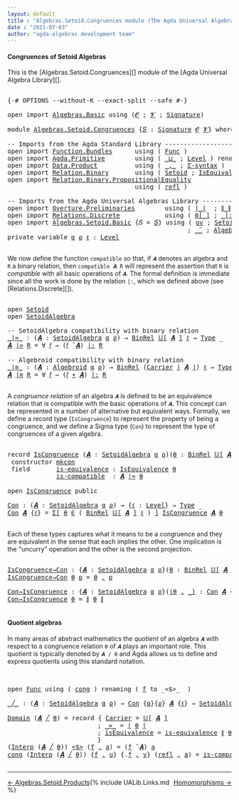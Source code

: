 ```yaml
---
layout: default
title : "Algebras.Setoid.Congruences module (The Agda Universal Algebra Library)"
date : "2021-07-03"
author: "agda-algebras development team"
---
```


#### <a id="congruences-of-setoidalgebras">Congruences of Setoid Algebras</a>

This is the [Algebras.Setoid.Congruences][] module of the [Agda Universal Algebra Library][].

<pre class="Agda">

<a id="357" class="Symbol">{-#</a> <a id="361" class="Keyword">OPTIONS</a> <a id="369" class="Pragma">--without-K</a> <a id="381" class="Pragma">--exact-split</a> <a id="395" class="Pragma">--safe</a> <a id="402" class="Symbol">#-}</a>

<a id="407" class="Keyword">open</a> <a id="412" class="Keyword">import</a> <a id="419" href="Algebras.Basic.html" class="Module">Algebras.Basic</a> <a id="434" class="Keyword">using</a> <a id="440" class="Symbol">(</a><a id="441" href="Algebras.Basic.html#1142" class="Generalizable">𝓞</a> <a id="443" class="Symbol">;</a> <a id="445" href="Algebras.Basic.html#1144" class="Generalizable">𝓥</a> <a id="447" class="Symbol">;</a> <a id="449" href="Algebras.Basic.html#3870" class="Function">Signature</a><a id="458" class="Symbol">)</a>

<a id="461" class="Keyword">module</a> <a id="468" href="Algebras.Setoid.Congruences.html" class="Module">Algebras.Setoid.Congruences</a> <a id="496" class="Symbol">{</a><a id="497" href="Algebras.Setoid.Congruences.html#497" class="Bound">𝑆</a> <a id="499" class="Symbol">:</a> <a id="501" href="Algebras.Basic.html#3870" class="Function">Signature</a> <a id="511" href="Algebras.Basic.html#1142" class="Generalizable">𝓞</a> <a id="513" href="Algebras.Basic.html#1144" class="Generalizable">𝓥</a><a id="514" class="Symbol">}</a> <a id="516" class="Keyword">where</a>

<a id="523" class="Comment">-- Imports from the Agda Standard Library ---------------------------------------</a>
<a id="605" class="Keyword">open</a> <a id="610" class="Keyword">import</a> <a id="617" href="Function.Bundles.html" class="Module">Function.Bundles</a>      <a id="639" class="Keyword">using</a> <a id="645" class="Symbol">(</a> <a id="647" href="Function.Bundles.html#1868" class="Record">Func</a> <a id="652" class="Symbol">)</a>
<a id="654" class="Keyword">open</a> <a id="659" class="Keyword">import</a> <a id="666" href="Agda.Primitive.html" class="Module">Agda.Primitive</a>        <a id="688" class="Keyword">using</a> <a id="694" class="Symbol">(</a> <a id="696" href="Agda.Primitive.html#810" class="Primitive Operator">_⊔_</a> <a id="700" class="Symbol">;</a> <a id="702" href="Agda.Primitive.html#597" class="Postulate">Level</a> <a id="708" class="Symbol">)</a> <a id="710" class="Keyword">renaming</a> <a id="719" class="Symbol">(</a> <a id="721" href="Agda.Primitive.html#326" class="Primitive">Set</a> <a id="725" class="Symbol">to</a> <a id="728" class="Primitive">Type</a> <a id="733" class="Symbol">)</a>
<a id="735" class="Keyword">open</a> <a id="740" class="Keyword">import</a> <a id="747" href="Data.Product.html" class="Module">Data.Product</a>          <a id="769" class="Keyword">using</a> <a id="775" class="Symbol">(</a> <a id="777" href="Agda.Builtin.Sigma.html#236" class="InductiveConstructor Operator">_,_</a> <a id="781" class="Symbol">;</a> <a id="783" href="Data.Product.html#916" class="Function">Σ-syntax</a> <a id="792" class="Symbol">)</a>
<a id="794" class="Keyword">open</a> <a id="799" class="Keyword">import</a> <a id="806" href="Relation.Binary.html" class="Module">Relation.Binary</a>       <a id="828" class="Keyword">using</a> <a id="834" class="Symbol">(</a> <a id="836" href="Relation.Binary.Bundles.html#1009" class="Record">Setoid</a> <a id="843" class="Symbol">;</a> <a id="845" href="Relation.Binary.Structures.html#1522" class="Record">IsEquivalence</a> <a id="859" class="Symbol">)</a> <a id="861" class="Keyword">renaming</a> <a id="870" class="Symbol">(</a> <a id="872" href="Relation.Binary.Core.html#882" class="Function">Rel</a> <a id="876" class="Symbol">to</a> <a id="879" class="Function">BinRel</a> <a id="886" class="Symbol">)</a>
<a id="888" class="Keyword">open</a> <a id="893" class="Keyword">import</a> <a id="900" href="Relation.Binary.PropositionalEquality.html" class="Module">Relation.Binary.PropositionalEquality</a>
                                  <a id="972" class="Keyword">using</a> <a id="978" class="Symbol">(</a> <a id="980" href="Agda.Builtin.Equality.html#208" class="InductiveConstructor">refl</a> <a id="985" class="Symbol">)</a>

<a id="988" class="Comment">-- Imports from the Agda Universal Algebras Library ------------------------------</a>
<a id="1071" class="Keyword">open</a> <a id="1076" class="Keyword">import</a> <a id="1083" href="Overture.Preliminaries.html" class="Module">Overture.Preliminaries</a>        <a id="1113" class="Keyword">using</a> <a id="1119" class="Symbol">(</a> <a id="1121" href="Overture.Preliminaries.html#4379" class="Function Operator">∣_∣</a>  <a id="1126" class="Symbol">;</a> <a id="1128" href="Overture.Preliminaries.html#4417" class="Function Operator">∥_∥</a>  <a id="1133" class="Symbol">)</a>
<a id="1135" class="Keyword">open</a> <a id="1140" class="Keyword">import</a> <a id="1147" href="Relations.Discrete.html" class="Module">Relations.Discrete</a>            <a id="1177" class="Keyword">using</a> <a id="1183" class="Symbol">(</a> <a id="1185" href="Relations.Discrete.html#4192" class="Function Operator">0[_]</a> <a id="1190" class="Symbol">;</a> <a id="1192" href="Relations.Discrete.html#6538" class="Function Operator">_|:_</a> <a id="1197" class="Symbol">)</a>
<a id="1199" class="Keyword">open</a> <a id="1204" class="Keyword">import</a> <a id="1211" href="Algebras.Setoid.Basic.html" class="Module">Algebras.Setoid.Basic</a> <a id="1233" class="Symbol">{</a><a id="1234" class="Argument">𝑆</a> <a id="1236" class="Symbol">=</a> <a id="1238" href="Algebras.Setoid.Congruences.html#497" class="Bound">𝑆</a><a id="1239" class="Symbol">}</a> <a id="1241" class="Keyword">using</a> <a id="1247" class="Symbol">(</a> <a id="1249" href="Algebras.Setoid.Basic.html#1152" class="Function">ov</a> <a id="1252" class="Symbol">;</a> <a id="1254" href="Algebras.Setoid.Basic.html#3242" class="Record">SetoidAlgebra</a> <a id="1268" class="Symbol">;</a> <a id="1270" href="Algebras.Setoid.Basic.html#3905" class="Function Operator">𝕌[_]</a>
                                                <a id="1323" class="Symbol">;</a> <a id="1325" href="Algebras.Setoid.Basic.html#4537" class="Function Operator">_̂_</a> <a id="1329" class="Symbol">;</a> <a id="1331" href="Algebras.Setoid.Basic.html#2777" class="Function">Algebroid</a> <a id="1341" class="Symbol">;</a> <a id="1343" href="Algebras.Setoid.Basic.html#4399" class="Function Operator">_∙_</a> <a id="1347" class="Symbol">)</a>
<a id="1349" class="Keyword">private</a> <a id="1357" class="Keyword">variable</a> <a id="1366" href="Algebras.Setoid.Congruences.html#1366" class="Generalizable">α</a> <a id="1368" href="Algebras.Setoid.Congruences.html#1368" class="Generalizable">ρ</a> <a id="1370" href="Algebras.Setoid.Congruences.html#1370" class="Generalizable">ℓ</a> <a id="1372" class="Symbol">:</a> <a id="1374" href="Agda.Primitive.html#597" class="Postulate">Level</a>

</pre>

We now define the function `compatible` so that, if `𝑨` denotes an algebra and `R` a binary relation, then `compatible 𝑨 R` will represent the assertion that `R` is *compatible* with all basic operations of `𝑨`. The formal definition is immediate since all the work is done by the relation `|:`, which we defined above (see [Relations.Discrete][]).

<pre class="Agda">

<a id="1757" class="Keyword">open</a> <a id="1762" href="Relation.Binary.Bundles.html#1009" class="Module">Setoid</a>
<a id="1769" class="Keyword">open</a> <a id="1774" href="Algebras.Setoid.Basic.html#3242" class="Module">SetoidAlgebra</a>

<a id="1789" class="Comment">-- SetoidAlgebra compatibility with binary relation</a>
<a id="_∣≈_"></a><a id="1841" href="Algebras.Setoid.Congruences.html#1841" class="Function Operator">_∣≈_</a> <a id="1846" class="Symbol">:</a> <a id="1848" class="Symbol">(</a><a id="1849" href="Algebras.Setoid.Congruences.html#1849" class="Bound">𝑨</a> <a id="1851" class="Symbol">:</a> <a id="1853" href="Algebras.Setoid.Basic.html#3242" class="Record">SetoidAlgebra</a> <a id="1867" href="Algebras.Setoid.Congruences.html#1366" class="Generalizable">α</a> <a id="1869" href="Algebras.Setoid.Congruences.html#1368" class="Generalizable">ρ</a><a id="1870" class="Symbol">)</a> <a id="1872" class="Symbol">→</a> <a id="1874" href="Algebras.Setoid.Congruences.html#879" class="Function">BinRel</a> <a id="1881" href="Algebras.Setoid.Basic.html#3905" class="Function Operator">𝕌[</a> <a id="1884" href="Algebras.Setoid.Congruences.html#1849" class="Bound">𝑨</a> <a id="1886" href="Algebras.Setoid.Basic.html#3905" class="Function Operator">]</a> <a id="1888" href="Algebras.Setoid.Congruences.html#1370" class="Generalizable">ℓ</a> <a id="1890" class="Symbol">→</a> <a id="1892" href="Algebras.Setoid.Congruences.html#728" class="Primitive">Type</a> <a id="1897" class="Symbol">_</a>
<a id="1899" href="Algebras.Setoid.Congruences.html#1899" class="Bound">𝑨</a> <a id="1901" href="Algebras.Setoid.Congruences.html#1841" class="Function Operator">∣≈</a> <a id="1904" href="Algebras.Setoid.Congruences.html#1904" class="Bound">R</a> <a id="1906" class="Symbol">=</a> <a id="1908" class="Symbol">∀</a> <a id="1910" href="Algebras.Setoid.Congruences.html#1910" class="Bound">𝑓</a> <a id="1912" class="Symbol">→</a> <a id="1914" class="Symbol">(</a><a id="1915" href="Algebras.Setoid.Congruences.html#1910" class="Bound">𝑓</a> <a id="1917" href="Algebras.Setoid.Basic.html#4537" class="Function Operator">̂</a> <a id="1919" href="Algebras.Setoid.Congruences.html#1899" class="Bound">𝑨</a><a id="1920" class="Symbol">)</a> <a id="1922" href="Relations.Discrete.html#6538" class="Function Operator">|:</a> <a id="1925" href="Algebras.Setoid.Congruences.html#1904" class="Bound">R</a>

<a id="1928" class="Comment">-- Algebroid compatibility with binary relation</a>
<a id="_∣≋_"></a><a id="1976" href="Algebras.Setoid.Congruences.html#1976" class="Function Operator">_∣≋_</a> <a id="1981" class="Symbol">:</a> <a id="1983" class="Symbol">(</a><a id="1984" href="Algebras.Setoid.Congruences.html#1984" class="Bound">𝑨</a> <a id="1986" class="Symbol">:</a> <a id="1988" href="Algebras.Setoid.Basic.html#2777" class="Function">Algebroid</a> <a id="1998" href="Algebras.Setoid.Congruences.html#1366" class="Generalizable">α</a> <a id="2000" href="Algebras.Setoid.Congruences.html#1368" class="Generalizable">ρ</a><a id="2001" class="Symbol">)</a> <a id="2003" class="Symbol">→</a> <a id="2005" href="Algebras.Setoid.Congruences.html#879" class="Function">BinRel</a> <a id="2012" class="Symbol">(</a><a id="2013" href="Relation.Binary.Bundles.html#1072" class="Field">Carrier</a> <a id="2021" href="Overture.Preliminaries.html#4379" class="Function Operator">∣</a> <a id="2023" href="Algebras.Setoid.Congruences.html#1984" class="Bound">𝑨</a> <a id="2025" href="Overture.Preliminaries.html#4379" class="Function Operator">∣</a><a id="2026" class="Symbol">)</a> <a id="2028" href="Algebras.Setoid.Congruences.html#1370" class="Generalizable">ℓ</a> <a id="2030" class="Symbol">→</a> <a id="2032" href="Algebras.Setoid.Congruences.html#728" class="Primitive">Type</a> <a id="2037" class="Symbol">_</a>
<a id="2039" href="Algebras.Setoid.Congruences.html#2039" class="Bound">𝑨</a> <a id="2041" href="Algebras.Setoid.Congruences.html#1976" class="Function Operator">∣≋</a> <a id="2044" href="Algebras.Setoid.Congruences.html#2044" class="Bound">R</a> <a id="2046" class="Symbol">=</a> <a id="2048" class="Symbol">∀</a> <a id="2050" href="Algebras.Setoid.Congruences.html#2050" class="Bound">𝑓</a> <a id="2052" class="Symbol">→</a> <a id="2054" class="Symbol">(</a><a id="2055" href="Algebras.Setoid.Congruences.html#2050" class="Bound">𝑓</a> <a id="2057" href="Algebras.Setoid.Basic.html#4399" class="Function Operator">∙</a> <a id="2059" href="Algebras.Setoid.Congruences.html#2039" class="Bound">𝑨</a><a id="2060" class="Symbol">)</a> <a id="2062" href="Relations.Discrete.html#6538" class="Function Operator">|:</a> <a id="2065" href="Algebras.Setoid.Congruences.html#2044" class="Bound">R</a>

</pre>


A *congruence relation* of an algebra `𝑨` is defined to be an equivalence relation that is compatible with the basic operations of `𝑨`.  This concept can be represented in a number of alternative but equivalent ways.
Formally, we define a record type (`IsCongruence`) to represent the property of being a congruence, and we define a Sigma type (`Con`) to represent the type of congruences of a given algebra.

<pre class="Agda">

<a id="2505" class="Keyword">record</a> <a id="IsCongruence"></a><a id="2512" href="Algebras.Setoid.Congruences.html#2512" class="Record">IsCongruence</a> <a id="2525" class="Symbol">(</a><a id="2526" href="Algebras.Setoid.Congruences.html#2526" class="Bound">𝑨</a> <a id="2528" class="Symbol">:</a> <a id="2530" href="Algebras.Setoid.Basic.html#3242" class="Record">SetoidAlgebra</a> <a id="2544" href="Algebras.Setoid.Congruences.html#1366" class="Generalizable">α</a> <a id="2546" href="Algebras.Setoid.Congruences.html#1368" class="Generalizable">ρ</a><a id="2547" class="Symbol">)(</a><a id="2549" href="Algebras.Setoid.Congruences.html#2549" class="Bound">θ</a> <a id="2551" class="Symbol">:</a> <a id="2553" href="Algebras.Setoid.Congruences.html#879" class="Function">BinRel</a> <a id="2560" href="Algebras.Setoid.Basic.html#3905" class="Function Operator">𝕌[</a> <a id="2563" href="Algebras.Setoid.Congruences.html#2526" class="Bound">𝑨</a> <a id="2565" href="Algebras.Setoid.Basic.html#3905" class="Function Operator">]</a> <a id="2567" href="Algebras.Setoid.Congruences.html#1370" class="Generalizable">ℓ</a><a id="2568" class="Symbol">)</a> <a id="2570" class="Symbol">:</a> <a id="2572" href="Algebras.Setoid.Congruences.html#728" class="Primitive">Type</a> <a id="2577" class="Symbol">(</a><a id="2578" href="Algebras.Setoid.Basic.html#1152" class="Function">ov</a> <a id="2581" href="Algebras.Setoid.Congruences.html#2567" class="Bound">ℓ</a> <a id="2583" href="Agda.Primitive.html#810" class="Primitive Operator">⊔</a> <a id="2585" href="Algebras.Setoid.Congruences.html#2544" class="Bound">α</a><a id="2586" class="Symbol">)</a>  <a id="2589" class="Keyword">where</a>
 <a id="2596" class="Keyword">constructor</a> <a id="mkcon"></a><a id="2608" href="Algebras.Setoid.Congruences.html#2608" class="InductiveConstructor">mkcon</a>
 <a id="2615" class="Keyword">field</a>       <a id="IsCongruence.is-equivalence"></a><a id="2627" href="Algebras.Setoid.Congruences.html#2627" class="Field">is-equivalence</a> <a id="2642" class="Symbol">:</a> <a id="2644" href="Relation.Binary.Structures.html#1522" class="Record">IsEquivalence</a> <a id="2658" href="Algebras.Setoid.Congruences.html#2549" class="Bound">θ</a>
             <a id="IsCongruence.is-compatible"></a><a id="2673" href="Algebras.Setoid.Congruences.html#2673" class="Field">is-compatible</a>  <a id="2688" class="Symbol">:</a> <a id="2690" href="Algebras.Setoid.Congruences.html#2526" class="Bound">𝑨</a> <a id="2692" href="Algebras.Setoid.Congruences.html#1841" class="Function Operator">∣≈</a> <a id="2695" href="Algebras.Setoid.Congruences.html#2549" class="Bound">θ</a>

<a id="2698" class="Keyword">open</a> <a id="2703" href="Algebras.Setoid.Congruences.html#2512" class="Module">IsCongruence</a> <a id="2716" class="Keyword">public</a>

<a id="Con"></a><a id="2724" href="Algebras.Setoid.Congruences.html#2724" class="Function">Con</a> <a id="2728" class="Symbol">:</a> <a id="2730" class="Symbol">(</a><a id="2731" href="Algebras.Setoid.Congruences.html#2731" class="Bound">𝑨</a> <a id="2733" class="Symbol">:</a> <a id="2735" href="Algebras.Setoid.Basic.html#3242" class="Record">SetoidAlgebra</a> <a id="2749" href="Algebras.Setoid.Congruences.html#1366" class="Generalizable">α</a> <a id="2751" href="Algebras.Setoid.Congruences.html#1368" class="Generalizable">ρ</a><a id="2752" class="Symbol">)</a> <a id="2754" class="Symbol">→</a> <a id="2756" class="Symbol">{</a><a id="2757" href="Algebras.Setoid.Congruences.html#2757" class="Bound">ℓ</a> <a id="2759" class="Symbol">:</a> <a id="2761" href="Agda.Primitive.html#597" class="Postulate">Level</a><a id="2766" class="Symbol">}</a> <a id="2768" class="Symbol">→</a> <a id="2770" href="Algebras.Setoid.Congruences.html#728" class="Primitive">Type</a> <a id="2775" class="Symbol">_</a>
<a id="2777" href="Algebras.Setoid.Congruences.html#2724" class="Function">Con</a> <a id="2781" href="Algebras.Setoid.Congruences.html#2781" class="Bound">𝑨</a> <a id="2783" class="Symbol">{</a><a id="2784" href="Algebras.Setoid.Congruences.html#2784" class="Bound">ℓ</a><a id="2785" class="Symbol">}</a> <a id="2787" class="Symbol">=</a> <a id="2789" href="Data.Product.html#916" class="Function">Σ[</a> <a id="2792" href="Algebras.Setoid.Congruences.html#2792" class="Bound">θ</a> <a id="2794" href="Data.Product.html#916" class="Function">∈</a> <a id="2796" class="Symbol">(</a> <a id="2798" href="Algebras.Setoid.Congruences.html#879" class="Function">BinRel</a> <a id="2805" href="Algebras.Setoid.Basic.html#3905" class="Function Operator">𝕌[</a> <a id="2808" href="Algebras.Setoid.Congruences.html#2781" class="Bound">𝑨</a> <a id="2810" href="Algebras.Setoid.Basic.html#3905" class="Function Operator">]</a> <a id="2812" href="Algebras.Setoid.Congruences.html#2784" class="Bound">ℓ</a> <a id="2814" class="Symbol">)</a> <a id="2816" href="Data.Product.html#916" class="Function">]</a> <a id="2818" href="Algebras.Setoid.Congruences.html#2512" class="Record">IsCongruence</a> <a id="2831" href="Algebras.Setoid.Congruences.html#2781" class="Bound">𝑨</a> <a id="2833" href="Algebras.Setoid.Congruences.html#2792" class="Bound">θ</a>

</pre>

Each of these types captures what it means to be a congruence and they are equivalent in the sense that each implies the other. One implication is the "uncurry" operation and the other is the second projection.

<pre class="Agda">

<a id="IsCongruence→Con"></a><a id="3074" href="Algebras.Setoid.Congruences.html#3074" class="Function">IsCongruence→Con</a> <a id="3091" class="Symbol">:</a> <a id="3093" class="Symbol">{</a><a id="3094" href="Algebras.Setoid.Congruences.html#3094" class="Bound">𝑨</a> <a id="3096" class="Symbol">:</a> <a id="3098" href="Algebras.Setoid.Basic.html#3242" class="Record">SetoidAlgebra</a> <a id="3112" href="Algebras.Setoid.Congruences.html#1366" class="Generalizable">α</a> <a id="3114" href="Algebras.Setoid.Congruences.html#1368" class="Generalizable">ρ</a><a id="3115" class="Symbol">}(</a><a id="3117" href="Algebras.Setoid.Congruences.html#3117" class="Bound">θ</a> <a id="3119" class="Symbol">:</a> <a id="3121" href="Algebras.Setoid.Congruences.html#879" class="Function">BinRel</a> <a id="3128" href="Algebras.Setoid.Basic.html#3905" class="Function Operator">𝕌[</a> <a id="3131" href="Algebras.Setoid.Congruences.html#3094" class="Bound">𝑨</a> <a id="3133" href="Algebras.Setoid.Basic.html#3905" class="Function Operator">]</a> <a id="3135" href="Algebras.Setoid.Congruences.html#1370" class="Generalizable">ℓ</a><a id="3136" class="Symbol">)</a> <a id="3138" class="Symbol">→</a> <a id="3140" href="Algebras.Setoid.Congruences.html#2512" class="Record">IsCongruence</a> <a id="3153" href="Algebras.Setoid.Congruences.html#3094" class="Bound">𝑨</a> <a id="3155" href="Algebras.Setoid.Congruences.html#3117" class="Bound">θ</a> <a id="3157" class="Symbol">→</a> <a id="3159" href="Algebras.Setoid.Congruences.html#2724" class="Function">Con</a> <a id="3163" href="Algebras.Setoid.Congruences.html#3094" class="Bound">𝑨</a>
<a id="3165" href="Algebras.Setoid.Congruences.html#3074" class="Function">IsCongruence→Con</a> <a id="3182" href="Algebras.Setoid.Congruences.html#3182" class="Bound">θ</a> <a id="3184" href="Algebras.Setoid.Congruences.html#3184" class="Bound">p</a> <a id="3186" class="Symbol">=</a> <a id="3188" href="Algebras.Setoid.Congruences.html#3182" class="Bound">θ</a> <a id="3190" href="Agda.Builtin.Sigma.html#236" class="InductiveConstructor Operator">,</a> <a id="3192" href="Algebras.Setoid.Congruences.html#3184" class="Bound">p</a>

<a id="Con→IsCongruence"></a><a id="3195" href="Algebras.Setoid.Congruences.html#3195" class="Function">Con→IsCongruence</a> <a id="3212" class="Symbol">:</a> <a id="3214" class="Symbol">{</a><a id="3215" href="Algebras.Setoid.Congruences.html#3215" class="Bound">𝑨</a> <a id="3217" class="Symbol">:</a> <a id="3219" href="Algebras.Setoid.Basic.html#3242" class="Record">SetoidAlgebra</a> <a id="3233" href="Algebras.Setoid.Congruences.html#1366" class="Generalizable">α</a> <a id="3235" href="Algebras.Setoid.Congruences.html#1368" class="Generalizable">ρ</a><a id="3236" class="Symbol">}(</a><a id="3238" href="Algebras.Setoid.Congruences.html#3238" class="Bound">(</a><a id="3239" href="Algebras.Setoid.Congruences.html#3239" class="Bound">θ</a> <a id="3241" href="Agda.Builtin.Sigma.html#236" class="InductiveConstructor Operator">,</a> <a id="3243" href="Algebras.Setoid.Congruences.html#3238" class="Bound">_)</a> <a id="3246" class="Symbol">:</a> <a id="3248" href="Algebras.Setoid.Congruences.html#2724" class="Function">Con</a> <a id="3252" href="Algebras.Setoid.Congruences.html#3215" class="Bound">𝑨</a> <a id="3254" class="Symbol">{</a><a id="3255" href="Algebras.Setoid.Congruences.html#1370" class="Generalizable">ℓ</a><a id="3256" class="Symbol">})</a> <a id="3259" class="Symbol">→</a> <a id="3261" href="Algebras.Setoid.Congruences.html#2512" class="Record">IsCongruence</a> <a id="3274" href="Algebras.Setoid.Congruences.html#3215" class="Bound">𝑨</a> <a id="3276" href="Algebras.Setoid.Congruences.html#3239" class="Bound">θ</a>
<a id="3278" href="Algebras.Setoid.Congruences.html#3195" class="Function">Con→IsCongruence</a> <a id="3295" href="Algebras.Setoid.Congruences.html#3295" class="Bound">θ</a> <a id="3297" class="Symbol">=</a> <a id="3299" href="Overture.Preliminaries.html#4417" class="Function Operator">∥</a> <a id="3301" href="Algebras.Setoid.Congruences.html#3295" class="Bound">θ</a> <a id="3303" href="Overture.Preliminaries.html#4417" class="Function Operator">∥</a>

</pre>


#### <a id="quotient-algebras">Quotient algebras</a>

In many areas of abstract mathematics the *quotient* of an algebra `𝑨` with respect to a congruence relation `θ` of `𝑨` plays an important role. This quotient is typically denoted by `𝑨 / θ` and Agda allows us to define and express quotients using this standard notation.

<pre class="Agda">


<a id="3661" class="Keyword">open</a> <a id="3666" href="Function.Bundles.html#1868" class="Module">Func</a> <a id="3671" class="Keyword">using</a> <a id="3677" class="Symbol">(</a> <a id="3679" href="Function.Bundles.html#1938" class="Field">cong</a> <a id="3684" class="Symbol">)</a> <a id="3686" class="Keyword">renaming</a> <a id="3695" class="Symbol">(</a> <a id="3697" href="Function.Bundles.html#1919" class="Field">f</a> <a id="3699" class="Symbol">to</a> <a id="3702" class="Field">_&lt;$&gt;_</a>  <a id="3709" class="Symbol">)</a>

<a id="_╱_"></a><a id="3712" href="Algebras.Setoid.Congruences.html#3712" class="Function Operator">_╱_</a> <a id="3716" class="Symbol">:</a> <a id="3718" class="Symbol">(</a><a id="3719" href="Algebras.Setoid.Congruences.html#3719" class="Bound">𝑨</a> <a id="3721" class="Symbol">:</a> <a id="3723" href="Algebras.Setoid.Basic.html#3242" class="Record">SetoidAlgebra</a> <a id="3737" href="Algebras.Setoid.Congruences.html#1366" class="Generalizable">α</a> <a id="3739" href="Algebras.Setoid.Congruences.html#1368" class="Generalizable">ρ</a><a id="3740" class="Symbol">)</a> <a id="3742" class="Symbol">→</a> <a id="3744" href="Algebras.Setoid.Congruences.html#2724" class="Function">Con</a> <a id="3748" class="Symbol">{</a><a id="3749" href="Algebras.Setoid.Congruences.html#1366" class="Generalizable">α</a><a id="3750" class="Symbol">}{</a><a id="3752" href="Algebras.Setoid.Congruences.html#1368" class="Generalizable">ρ</a><a id="3753" class="Symbol">}</a> <a id="3755" href="Algebras.Setoid.Congruences.html#3719" class="Bound">𝑨</a> <a id="3757" class="Symbol">{</a><a id="3758" href="Algebras.Setoid.Congruences.html#1370" class="Generalizable">ℓ</a><a id="3759" class="Symbol">}</a> <a id="3761" class="Symbol">→</a> <a id="3763" href="Algebras.Setoid.Basic.html#3242" class="Record">SetoidAlgebra</a> <a id="3777" class="Symbol">_</a> <a id="3779" class="Symbol">_</a>

<a id="3782" href="Algebras.Setoid.Basic.html#3305" class="Field">Domain</a> <a id="3789" class="Symbol">(</a><a id="3790" href="Algebras.Setoid.Congruences.html#3790" class="Bound">𝑨</a> <a id="3792" href="Algebras.Setoid.Congruences.html#3712" class="Function Operator">╱</a> <a id="3794" href="Algebras.Setoid.Congruences.html#3794" class="Bound">θ</a><a id="3795" class="Symbol">)</a> <a id="3797" class="Symbol">=</a> <a id="3799" class="Keyword">record</a> <a id="3806" class="Symbol">{</a> <a id="3808" href="Relation.Binary.Bundles.html#1072" class="Field">Carrier</a> <a id="3816" class="Symbol">=</a> <a id="3818" href="Algebras.Setoid.Basic.html#3905" class="Function Operator">𝕌[</a> <a id="3821" href="Algebras.Setoid.Congruences.html#3790" class="Bound">𝑨</a> <a id="3823" href="Algebras.Setoid.Basic.html#3905" class="Function Operator">]</a>
                        <a id="3849" class="Symbol">;</a> <a id="3851" href="Relation.Binary.Bundles.html#1098" class="Field Operator">_≈_</a> <a id="3855" class="Symbol">=</a> <a id="3857" href="Overture.Preliminaries.html#4379" class="Function Operator">∣</a> <a id="3859" href="Algebras.Setoid.Congruences.html#3794" class="Bound">θ</a> <a id="3861" href="Overture.Preliminaries.html#4379" class="Function Operator">∣</a>
                        <a id="3887" class="Symbol">;</a> <a id="3889" href="Relation.Binary.Bundles.html#1132" class="Field">isEquivalence</a> <a id="3903" class="Symbol">=</a> <a id="3905" href="Algebras.Setoid.Congruences.html#2627" class="Field">is-equivalence</a> <a id="3920" href="Overture.Preliminaries.html#4417" class="Function Operator">∥</a> <a id="3922" href="Algebras.Setoid.Congruences.html#3794" class="Bound">θ</a> <a id="3924" href="Overture.Preliminaries.html#4417" class="Function Operator">∥</a>
                        <a id="3950" class="Symbol">}</a>
<a id="3952" class="Symbol">(</a><a id="3953" href="Algebras.Setoid.Basic.html#3327" class="Field">Interp</a> <a id="3960" class="Symbol">(</a><a id="3961" href="Algebras.Setoid.Congruences.html#3961" class="Bound">𝑨</a> <a id="3963" href="Algebras.Setoid.Congruences.html#3712" class="Function Operator">╱</a> <a id="3965" href="Algebras.Setoid.Congruences.html#3965" class="Bound">θ</a><a id="3966" class="Symbol">))</a> <a id="3969" href="Algebras.Setoid.Congruences.html#3702" class="Field Operator">&lt;$&gt;</a> <a id="3973" class="Symbol">(</a><a id="3974" href="Algebras.Setoid.Congruences.html#3974" class="Bound">f</a> <a id="3976" href="Agda.Builtin.Sigma.html#236" class="InductiveConstructor Operator">,</a> <a id="3978" href="Algebras.Setoid.Congruences.html#3978" class="Bound">a</a><a id="3979" class="Symbol">)</a> <a id="3981" class="Symbol">=</a> <a id="3983" class="Symbol">(</a><a id="3984" href="Algebras.Setoid.Congruences.html#3974" class="Bound">f</a> <a id="3986" href="Algebras.Setoid.Basic.html#4537" class="Function Operator">̂</a> <a id="3988" href="Algebras.Setoid.Congruences.html#3961" class="Bound">𝑨</a><a id="3989" class="Symbol">)</a> <a id="3991" href="Algebras.Setoid.Congruences.html#3978" class="Bound">a</a>
<a id="3993" href="Function.Bundles.html#1938" class="Field">cong</a> <a id="3998" class="Symbol">(</a><a id="3999" href="Algebras.Setoid.Basic.html#3327" class="Field">Interp</a> <a id="4006" class="Symbol">(</a><a id="4007" href="Algebras.Setoid.Congruences.html#4007" class="Bound">𝑨</a> <a id="4009" href="Algebras.Setoid.Congruences.html#3712" class="Function Operator">╱</a> <a id="4011" href="Algebras.Setoid.Congruences.html#4011" class="Bound">θ</a><a id="4012" class="Symbol">))</a> <a id="4015" class="Symbol">{</a><a id="4016" href="Algebras.Setoid.Congruences.html#4016" class="Bound">f</a> <a id="4018" href="Agda.Builtin.Sigma.html#236" class="InductiveConstructor Operator">,</a> <a id="4020" href="Algebras.Setoid.Congruences.html#4020" class="Bound">u</a><a id="4021" class="Symbol">}</a> <a id="4023" class="Symbol">{</a><a id="4024" class="DottedPattern Symbol">.</a><a id="4025" href="Algebras.Setoid.Congruences.html#4016" class="DottedPattern Bound">f</a> <a id="4027" href="Agda.Builtin.Sigma.html#236" class="InductiveConstructor Operator">,</a> <a id="4029" href="Algebras.Setoid.Congruences.html#4029" class="Bound">v</a><a id="4030" class="Symbol">}</a> <a id="4032" class="Symbol">(</a><a id="4033" href="Agda.Builtin.Equality.html#208" class="InductiveConstructor">refl</a> <a id="4038" href="Agda.Builtin.Sigma.html#236" class="InductiveConstructor Operator">,</a> <a id="4040" href="Algebras.Setoid.Congruences.html#4040" class="Bound">a</a><a id="4041" class="Symbol">)</a> <a id="4043" class="Symbol">=</a> <a id="4045" href="Algebras.Setoid.Congruences.html#2673" class="Field">is-compatible</a>  <a id="4060" href="Overture.Preliminaries.html#4417" class="Function Operator">∥</a> <a id="4062" href="Algebras.Setoid.Congruences.html#4011" class="Bound">θ</a> <a id="4064" href="Overture.Preliminaries.html#4417" class="Function Operator">∥</a> <a id="4066" href="Algebras.Setoid.Congruences.html#4016" class="Bound">f</a> <a id="4068" href="Algebras.Setoid.Congruences.html#4040" class="Bound">a</a>

</pre>

--------------------------------------

<span style="float:left;">[← Algebras.Setoid.Products](Algebras.Setoid.Products.html)</span>
<span style="float:right;">[Homomorphisms →](Homomorphisms.html)</span>

{% include UALib.Links.md %}

